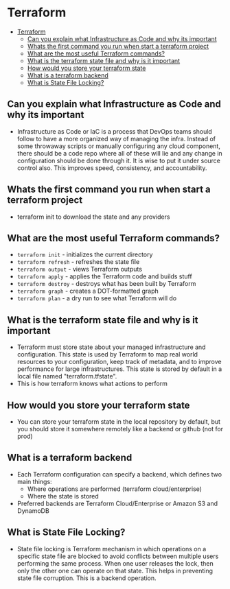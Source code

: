 # Terraform

- [Terraform](#terraform)
  - [Can you explain what Infrastructure as Code and why its important](#can-you-explain-what-infrastructure-as-code-and-why-its-important)
  - [Whats the first command you run when start a terraform project](#whats-the-first-command-you-run-when-start-a-terraform-project)
  - [What are the most useful Terraform commands?](#what-are-the-most-useful-terraform-commands)
  - [What is the terraform state file and why is it important](#what-is-the-terraform-state-file-and-why-is-it-important)
  - [How would you store your terraform state](#how-would-you-store-your-terraform-state)
  - [What is a terraform backend](#what-is-a-terraform-backend)
  - [What is State File Locking?](#what-is-state-file-locking)

## Can you explain what Infrastructure as Code and why its important

- Infrastructure as Code or IaC is a process that DevOps teams should follow to have a more organized way of managing the infra. Instead of some throwaway scripts or manually configuring any cloud component, there should be a code repo where all of these will lie and any change in configuration should be done through it. It is wise to put it under source control also. This improves speed, consistency, and accountability.

## Whats the first command you run when start a terraform project

- terraform init to download the state and any providers

## What are the most useful Terraform commands?

- `terraform init` - initializes the current directory
- `terraform refresh` - refreshes the state file
- `terraform output` - views Terraform outputs
- `terraform apply` - applies the Terraform code and builds stuff
- `terraform destroy` - destroys what has been built by Terraform
- `terraform graph` - creates a DOT-formatted graph
- `terraform plan` - a dry run to see what Terraform will do

## What is the terraform state file and why is it important

- Terraform must store state about your managed infrastructure and configuration. This state is used by Terraform to map real world resources to your configuration, keep track of metadata, and to improve performance for large infrastructures. This state is stored by default in a local file named "terraform.tfstate".
- This is how terraform knows what actions to perform

## How would you store your terraform state

- You can store your terraform state in the local repository by default, but you should store it somewhere remotely like a backend or github (not for prod)

## What is a terraform backend

- Each Terraform configuration can specify a backend, which defines two main things:
  - Where operations are performed (terraform cloud/enterprise)
  - Where the state is stored
- Preferred backends are Terraform Cloud/Enterprise or Amazon S3 and DynamoDB

## What is State File Locking?

- State file locking is Terraform mechanism in which operations on a specific state file are blocked to avoid conflicts between multiple users performing the same process. When one user releases the lock, then only the other one can operate on that state. This helps in preventing state file corruption. This is a backend operation.
